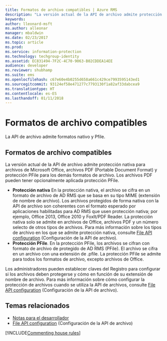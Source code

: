 ```yaml
---
title: Formatos de archivo compatibles | Azure RMS
description: "La versión actual de la API de archivo admite protección nativa para archivos de MS Office, PDF y protección PFile para los demás formatos de archivo."
keywords: 
author: lleonard-msft
ms.author: alleonar
manager: mbaldwin
ms.date: 02/23/2017
ms.topic: article
ms.prod: 
ms.service: information-protection
ms.technology: techgroup-identity
ms.assetid: EC831494-7F2C-4C70-9063-B02CDDEA14EE
audience: developer
ms.reviewer: shubhamp
ms.suite: ems
ms.openlocfilehash: c67e60e4b0255d658a661c429ce7993595143ed1
ms.sourcegitcommit: 93124ef58e471277c7793130f1a82af33dabcea9
ms.translationtype: HT
ms.contentlocale: es-ES
ms.lasthandoff: 01/11/2018
---
```

# <a name="supported-file-formats"></a>Formatos de archivo compatibles

La API de archivo admite formatos nativo y Pfile.

## <a name="supported-file-formats"></a>Formatos de archivo compatibles

La versión actual de la API de archivo admite protección nativa para archivos de Microsoft Office, archivos PDF (Portable Document Format) y protección PFile para los demás formatos de archivo. Los archivos PDF pueden tener opcionalmente aplicada protección PFile.

-   **Protección nativa** En la protección nativa, el archivo se cifra en un formato de archivo de AD RMS que se basa en su tipo MIME (extensión de nombre de archivo). Los archivos protegidos de forma nativa con la API de archivo son coherentes con el formato esperado por aplicaciones habilitadas para AD RMS que usen protección nativa; por ejemplo, Office 2013, Office 2010 y FoxIt/PDF Reader. La protección nativa solo se admite en archivos de Office, archivos PDF y un número selecto de otros tipos de archivos. Para más información sobre los tipos de archivo en los que se admite protección nativa, consulte [File API configuration](file-api-configuration.md) (Configuración de la API de archivo).
-   **Protección PFile**. En la protección PFile, los archivos se cifran con formato de archivo de protegido de AD RMS (PFile). El archivo se cifra en un archivo con una extensión de .pfile. La protección PFile se admite para todos los formatos de archivo, excepto archivos de Office.

Los administradores pueden establecer claves del Registro para configurar si los archivos deben protegerse y cómo en función de su extensión de nombre de archivo. Para más información sobre cómo configurar la protección de archivos cuando se utiliza la API de archivos, consulte [File API configuration](file-api-configuration.md) (Configuración de la API de archivo).

## <a name="related-topics"></a>Temas relacionados

* [Notas para el desarrollador](developer-notes.md)
* [File API configuration](file-api-configuration.md) (Configuración de la API de archivo)
 
[!INCLUDE[Commenting house rules](../includes/houserules.md)]